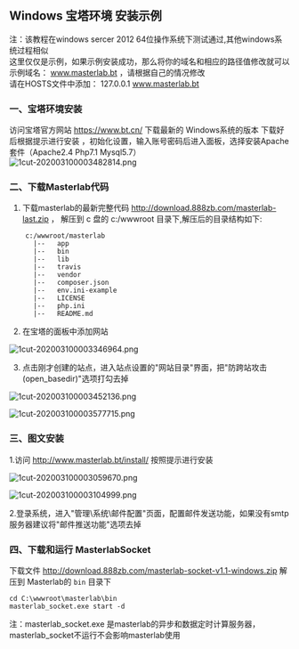 
## Windows 宝塔环境 安装示例

  注：该教程在windows sercer 2012  64位操作系统下测试通过,其他windows系统过程相似   
  这里仅仅是示例，如果示例安装成功，那么将你的域名和相应的路径值修改就可以  
  示例域名： www.masterlab.bt  ，请根据自己的情况修改  
  请在HOSTS文件中添加： 127.0.0.1 www.masterlab.bt   
  
### 一、宝塔环境安装

访问宝塔官方网站 https://www.bt.cn/ 下载最新的 Windows系统的版本 
下载好后根据提示进行安装 ，初始化设置，输入账号密码后进入面板，选择安装Apache套件（Apache2.4 Php7.1 Mysql5.7）      
  ![1cut-202003100003482814.png](http://pm.masterlab.vip/attachment/image/20200310/1cut-202003100003482814.png "选择Apache套件")


### 二、下载Masterlab代码

1. 下载masterlab的最新完整代码  http://download.888zb.com/masterlab-last.zip ，
 解压到 c 盘的 c:/wwwroot 目录下,解压后的目录结构如下:
```
    c:/wwwroot/masterlab            
      |--   app   
      |--   bin    
      |--   lib    
      |--   travis
      |--   vendor
      |--   composer.json
      |--   env.ini-example       
      |--   LICENSE
      |--   php.ini    
      |--   README.md
```

2. 在宝塔的面板中添加网站

![1cut-202003100003346964.png](http://pm.masterlab.vip/attachment/image/20200310/1cut-202003100003346964.png "添加网站")

3. 点击刚才创建的站点，进入站点设置的"网站目录"界面，把"防跨站攻击(open_basedir)"选项打勾去掉  

![1cut-202003100003452136.png](http://pm.masterlab.vip/attachment/image/20200310/1cut-202003100003452136.png "点击刚才的站点")

![1cut-202003100003577715.png](http://pm.masterlab.vip/attachment/image/20200310/1cut-202003100003577715.png "打勾去掉")  

 

### 三、图文安装  

1.访问 http://www.masterlab.bt/install/ 按照提示进行安装  

![1cut-202003100003059670.png](http://pm.masterlab.vip/attachment/image/20200310/1cut-202003100003059670.png "安装过程")

![1cut-202003100003104999.png](http://pm.masterlab.vip/attachment/image/20200310/1cut-202003100003104999.png "安装结束")
 
2.登录系统，进入"管理\系统\邮件配置"页面，配置邮件发送功能，如果没有smtp服务器建议将"邮件推送功能"选项去掉  


### 四、下载和运行 MasterlabSocket  

下载文件 http://download.888zb.com/masterlab-socket-v1.1-windows.zip 解压到 Masterlab的 `bin` 目录下 

 ```text
 cd C:\wwwroot\masterlab\bin
 masterlab_socket.exe start -d
```

   
 注：masterlab_socket.exe 是masterlab的异步和数据定时计算服务器， masterlab_socket不运行不会影响masterlab使用


 
 
